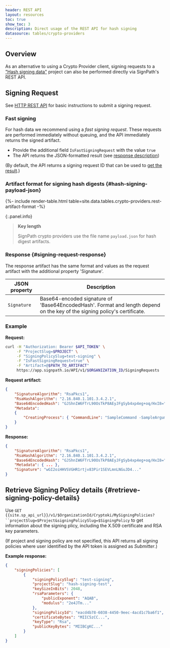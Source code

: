 ```yaml
---
header: REST API
layout: resources
toc: true
show_toc: 3
description: Direct usage of the REST API for hash signing
datasource: tables/crypto-providers
---
```


## Overview

As an alternative to using a Crypto Provider client, signing requests to a ["Hash signing data"](/crypto-providers#signpath-project-configuration) project can also be performed directly via SignPath's REST API.

## Signing Request

See [HTTP REST API](/build-system-integration#rest-api) for basic instructions to submit a signing request.

### Fast signing

For hash data we recommend using a _fast signing request_. These requests are performed immediately without queuing, and the API immediately returns the signed artifact.

* Provide the additional field `IsFastSigningRequest` with the value `true`
* The API returns the JSON-formatted result (see [response description](#signing-request-response))

(By default, the API returns a signing request ID that can be used to [get the result](/build-system-integration#get-signing-request-data).)

### Artifact format for signing hash digests {#hash-signing-payload-json}

{%- include render-table.html table=site.data.tables.crypto-providers.rest-artifact-format -%}

<!-- this comment is a workaround for a markdown parsing error, next panel class would be ignored -->

{:.panel.info}
> **Key length**
> 
> SignPath crypto providers use the file name `payload.json` for hash digest artifacts.

### Response {#signing-request-response}

The response artifact has the same format and values as the request artifact with the additional property 'Signature'.

| JSON property | Description 
|---------------|--------------
| `Signature `  | Base64-encoded signature of 'Base64EncodedHash'. Format and length depend on the key of the signing policy's certificate.

### Example 

**Request:**

~~~ bash
curl -H "Authorization: Bearer $API_TOKEN" \
     -F "ProjectSlug=$PROJECT" \
     -F "SigningPolicySlug=test-signing" \
     -F "IsFastSigningRequest=true" \
     -F "Artifact=@$PATH_TO_ARTIFACT" 
     https://app.signpath.io/API/v1/$ORGANIZATION_ID/SigningRequests
~~~

**Request artifact:**

~~~ json
{
    "SignatureAlgorithm": "RsaPkcs1",
    "RsaHashAlgorithm": "2.16.840.1.101.3.4.2.1",
    "Base64EncodedHash": "GJShnIW6FTrL90OsTkP8AEyJFgSyb4xp4eg+oq/HxI8=",
    "Metadata":
    {
        "CreatingProcess": { "CommandLine": "SampleCommand -SampleArgument", "User": "SampleUser" }
    }
}
~~~

**Response:**

~~~ json
{
    "SignatureAlgorithm": "RsaPkcs1",
    "RsaHashAlgorithm": "2.16.840.1.101.3.4.2.1",
    "Base64EncodedHash": "GJShnIW6FTrL90OsTkP8AEyJFgSyb4xp4eg+oq/HxI8=",
    "Metadata": { ... },
    "Signature": "wGI2oiHHVSVGHR1rtjv83Pir1SEVLmnLNGuJD4..."
}
~~~

## Retrieve Signing Policy details {#retrieve-signing-policy-details}

Use `GET {{site.sp_api_url}}/v1/$OrganizationId/Cryptoki/MySigningPolicies?``projectSlug=$Project&signingPolicySlug=$SigningPolicy` to get information about the signing plicy, including the X.509 certificate and RSA key parameters.

(If project and signing policy are not specified, this API returns all signing policies where user identified by the API token is assigned as _Submitter_.)

**Example response:**

~~~ json
{
    "signingPolicies": [
        {
            "signingPolicySlug": "test-signing",
            "projectSlug": "hash-signing-test",
            "keySizeInBits": 2048,
            "rsaParameters": {
                "publicExponent": "AQAB",
                "modulus": "2e4JTm..."
            },
            "signingPolicyId": "eacd4b78-6038-4450-9eec-4acd1c7ba6f1",
            "certificateBytes": "MIIC5zCC...",
            "keyType": "Rsa",
            "publicKeyBytes": "MIIBCgKC..."
        }
    ]
}
~~~~